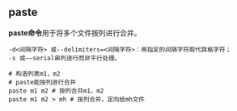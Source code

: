 ## paste

 **paste命令**用于将多个文件按列进行合并。 

```
-d<间隔字符> 或--delimiters=<间隔字符>：用指定的间隔字符取代跳格字符；
-s 或——serial串列进行而非平行处理。
```

```
# 构造列表m1，m2
# paste能按列进行合并
paste m1 m2 # 按列合并m1，m2
paste m1 m2 > mh # 按列合并，定向给mh文件
```

